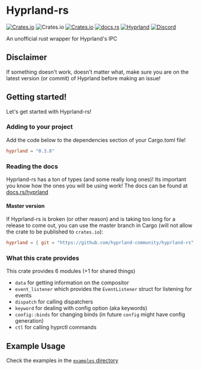 # Hyprland-rs

[![Crates.io](https://img.shields.io/crates/v/hyprland)](https://crates.io/crates/hyprland)
![Crates.io](https://img.shields.io/crates/d/hyprland)
[![Crates.io](https://img.shields.io/crates/l/hyprland)](https://www.gnu.org/licenses/gpl-3.0.html)
[![docs.rs](https://img.shields.io/docsrs/hyprland)](https://docs.rs/hyprland)
[![Hyprland](https://img.shields.io/badge/Made%20for-Hyprland-blue)](https://github.com/hyprwm/Hyprland)
[![Discord](https://img.shields.io/discord/1055990214411169892?label=discord)](https://discord.gg/zzWqvcKRMy)

An unofficial rust wrapper for Hyprland's IPC

## Disclaimer

If something doesn't work, doesn't matter what,
make sure you are on the latest version (or commit) of Hyprland before making an issue!

## Getting started!

Let's get started with Hyprland-rs!

### Adding to your project

Add the code below to the dependencies section of your Cargo.toml file!

```toml
hyprland = "0.3.8"
```

### Reading the docs

Hyprland-rs has a ton of types (and some really long ones)! Its important you know how the ones you will be using work!
The docs can be found at [docs.rs/hyprland](https://docs.rs/hyprland)

#### Master version

If Hyprland-rs is broken (or other reason) and is taking too long for a release to come out,
you can use the master branch in Cargo (will not allow the crate to be published to `crates.io`):

```toml
hyprland = { git = "https://github.com/hyprland-community/hyprland-rs", branch = "master" }
```

### What this crate provides

This crate provides 6 modules (+1 for shared things)

- `data` for getting information on the compositor
- `event_listener` which provides the `EventListener` struct for listening for events
- `dispatch` for calling dispatchers
- `keyword` for dealing with config option (aka keywords)
- `config::binds` for changing binds (in future `config` might have config generation)
- `ctl` for calling hyprctl commands

## Example Usage

Check the examples in the [`examples` directory](https://github.com/hyprland-community/hyprland-rs/tree/master/examples)
